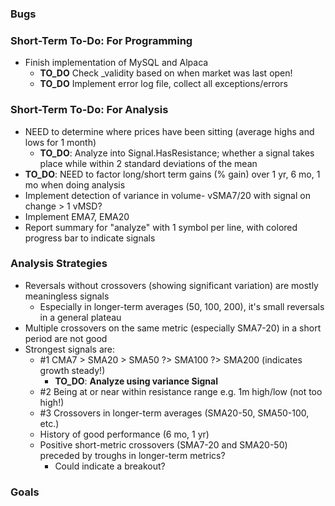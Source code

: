 ﻿### Bugs

### Short-Term To-Do: For Programming
- Finish implementation of MySQL and Alpaca
  - **TO_DO** Check _validity based on when market was last open!
  - **TO_DO** Implement error log file, collect all exceptions/errors

### Short-Term To-Do: For Analysis
- NEED to determine where prices have been sitting (average highs and lows for 1 month)
  - **TO_DO**: Analyze into Signal.HasResistance; whether a signal takes place while within 2 standard deviations of the mean
- **TO_DO**: NEED to factor long/short term gains (% gain) over 1 yr, 6 mo, 1 mo when doing analysis
- Implement detection of variance in volume- vSMA7/20 with signal on change > 1 vMSD?
- Implement EMA7, EMA20
- Report summary for "analyze" with 1 symbol per line, with colored progress bar to indicate signals

### Analysis Strategies
- Reversals without crossovers (showing significant variation) are mostly meaningless signals
  - Especially in longer-term averages (50, 100, 200), it's small reversals in a general plateau
- Multiple crossovers on the same metric (especially SMA7-20) in a short period are not good
- Strongest signals are: 
  - #1 CMA7 > SMA20 > SMA50 ?> SMA100 ?> SMA200 (indicates growth steady!)
    - **TO_DO**: **Analyze using variance Signal**
  - #2 Being at or near within resistance range e.g. 1m high/low (not too high!)
  - #3 Crossovers in longer-term averages (SMA20-50, SMA50-100, etc.)
  - History of good performance (6 mo, 1 yr)
  - Positive short-metric crossovers (SMA7-20 and SMA20-50) preceded by troughs in longer-term metrics?
    - Could indicate a breakout?

### Goals
